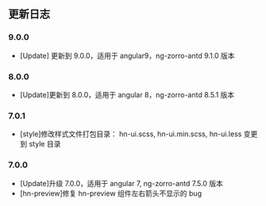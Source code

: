 ## 更新日志

### 9.0.0

- [Update] 更新到 9.0.0，适用于 angular9，ng-zorro-antd 9.1.0 版本

### 8.0.0

- [Update]更新到 8.0.0，适用于 angular 8，ng-zorro-antd 8.5.1 版本

### 7.0.1

- [style]修改样式文件打包目录： hn-ui.scss, hn-ui.min.scss, hn-ui.less 变更到 style 目录

### 7.0.0

- [Update]升级 7.0.0，适用于 angular 7, ng-zorro-antd 7.5.0 版本
- [hn-preview]修复 hn-preview 组件左右箭头不显示的 bug
